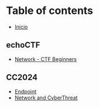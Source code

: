 # Table of contents

* [Inicio](README.md)

## echoCTF

* [Network - CTF Beginners](echoctf/network-ctf-beginners.md)

## CC2024

* [Endpoint](cc2024/endpoint.md)
* [Network and CyberThreat](cc2024/network-and-cyberthreat.md)
